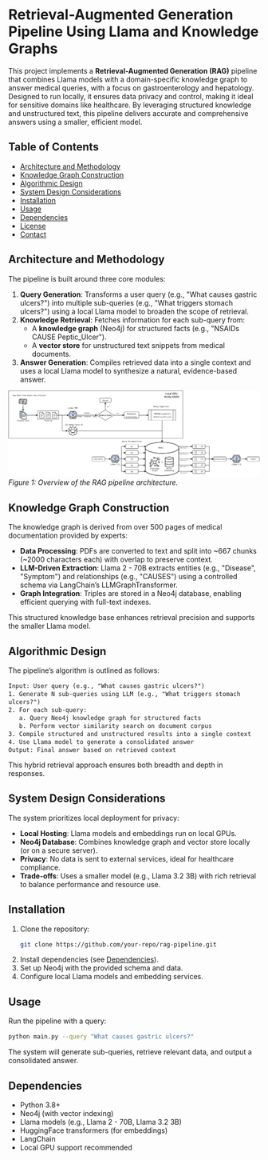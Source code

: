 # Retrieval-Augmented Generation Pipeline Using Llama and Knowledge Graphs

This project implements a **Retrieval-Augmented Generation (RAG)** pipeline that combines Llama models with a domain-specific knowledge graph to answer medical queries, with a focus on gastroenterology and hepatology. Designed to run locally, it ensures data privacy and control, making it ideal for sensitive domains like healthcare. By leveraging structured knowledge and unstructured text, this pipeline delivers accurate and comprehensive answers using a smaller, efficient model.

## Table of Contents

- [Architecture and Methodology](#architecture-and-methodology)
- [Knowledge Graph Construction](#knowledge-graph-construction)
- [Algorithmic Design](#algorithmic-design)
- [System Design Considerations](#system-design-considerations)
- [Installation](#installation)
- [Usage](#usage)
- [Dependencies](#dependencies)
- [License](#license)
- [Contact](#contact)

## Architecture and Methodology

The pipeline is built around three core modules:

1. **Query Generation**: Transforms a user query (e.g., "What causes gastric ulcers?") into multiple sub-queries (e.g., "What triggers stomach ulcers?") using a local Llama model to broaden the scope of retrieval.
2. **Knowledge Retrieval**: Fetches information for each sub-query from:
   - A **knowledge graph** (Neo4j) for structured facts (e.g., "NSAIDs CAUSE Peptic_Ulcer").
   - A **vector store** for unstructured text snippets from medical documents.
3. **Answer Generation**: Compiles retrieved data into a single context and uses a local Llama model to synthesize a natural, evidence-based answer.

![Pipeline Architecture](build-phase.png)  
*Figure 1: Overview of the RAG pipeline architecture.*

## Knowledge Graph Construction

The knowledge graph is derived from over 500 pages of medical documentation provided by experts:

- **Data Processing**: PDFs are converted to text and split into ~667 chunks (~2000 characters each) with overlap to preserve context.
- **LLM-Driven Extraction**: Llama 2 - 70B extracts entities (e.g., "Disease", "Symptom") and relationships (e.g., "CAUSES") using a controlled schema via LangChain’s LLMGraphTransformer.
- **Graph Integration**: Triples are stored in a Neo4j database, enabling efficient querying with full-text indexes.

This structured knowledge base enhances retrieval precision and supports the smaller Llama model.

## Algorithmic Design

The pipeline’s algorithm is outlined as follows:

```plaintext
Input: User query (e.g., "What causes gastric ulcers?")
1. Generate N sub-queries using LLM (e.g., "What triggers stomach ulcers?")
2. For each sub-query:
   a. Query Neo4j knowledge graph for structured facts
   b. Perform vector similarity search on document corpus
3. Compile structured and unstructured results into a single context
4. Use Llama model to generate a consolidated answer
Output: Final answer based on retrieved context
```

This hybrid retrieval approach ensures both breadth and depth in responses.

## System Design Considerations

The system prioritizes local deployment for privacy:

- **Local Hosting**: Llama models and embeddings run on local GPUs.
- **Neo4j Database**: Combines knowledge graph and vector store locally (or on a secure server).
- **Privacy**: No data is sent to external services, ideal for healthcare compliance.
- **Trade-offs**: Uses a smaller model (e.g., Llama 3.2 3B) with rich retrieval to balance performance and resource use.

## Installation

1. Clone the repository:
   ```bash
   git clone https://github.com/your-repo/rag-pipeline.git
   ```
2. Install dependencies (see [Dependencies](#dependencies)).
3. Set up Neo4j with the provided schema and data.
4. Configure local Llama models and embedding services.

## Usage

Run the pipeline with a query:

```bash
python main.py --query "What causes gastric ulcers?"
```

The system will generate sub-queries, retrieve relevant data, and output a consolidated answer.

## Dependencies

- Python 3.8+
- Neo4j (with vector indexing)
- Llama models (e.g., Llama 2 - 70B, Llama 3.2 3B)
- HuggingFace transformers (for embeddings)
- LangChain
- Local GPU support recommended
